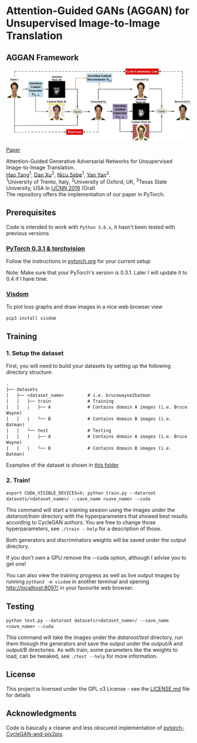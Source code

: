 # Attention-Guided GANs (AGGAN) for Unsupervised Image-to-Image Translation

## AGGAN Framework
![SelectionGAN Framework](./imgs/framework.jpg)

[Paper](https://arxiv.org/abs/1903.12296)

Attention-Guided Generative Adversarial Networks for Unsupervised Image-to-Image Translation.<br>
[Hao Tang](http://disi.unitn.it/~hao.tang/)<sup>1</sup>, [Dan Xu](http://www.robots.ox.ac.uk/~danxu/)<sup>2</sup>, [Nicu Sebe](http://disi.unitn.it/~sebe/)<sup>1</sup>, [Yan Yan](https://userweb.cs.txstate.edu/~y_y34/)<sup>3</sup>.<br> 
<sup>1</sup>University of Trento, Italy, <sup>2</sup>University of Oxford, UK, <sup>3</sup>Texas State University, USA
In [IJCNN 2019](https://www.ijcnn.org/) (Oral) <br>
The repository offers the implementation of our paper in PyTorch.


## Prerequisites
Code is intended to work with ```Python 3.6.x```, it hasn't been tested with previous versions

### [PyTorch 0.3.1 & torchvision](http://pytorch.org/)
Follow the instructions in [pytorch.org](http://pytorch.org) for your current setup

Note: Make sure that your PyTorch's version is 0.3.1. Later I will update it to 0.4 if I have time.

### [Visdom](https://github.com/facebookresearch/visdom)
To plot loss graphs and draw images in a nice web browser view
```
pip3 install visdom
```

## Training
### 1. Setup the dataset
First, you will need to build your datasets by setting up the following directory structure:

    .
    ├── datasets                   
    |   ├── <dataset_name>         # i.e. brucewayne2batman
    |   |   ├── train              # Training
    |   |   |   ├── A              # Contains domain A images (i.e. Bruce Wayne)
    |   |   |   └── B              # Contains domain B images (i.e. Batman)
    |   |   └── test               # Testing
    |   |   |   ├── A              # Contains domain A images (i.e. Bruce Wayne)
    |   |   |   └── B              # Contains domain B images (i.e. Batman)

Examples of the dataset is shown in [this folder](https://github.com/Ha0Tang/AGGAN/tree/master/datasets/ar_neutral2anger)

### 2. Train!
```
export CUDA_VISIBLE_DEVICES=X; python train.py --dataroot datasets/<dataset_name>/ --save_name <save_name> --cuda
```
This command will start a training session using the images under the *dataroot/train* directory with the hyperparameters that showed best results according to CycleGAN authors. You are free to change those hyperparameters, see ```./train --help``` for a description of those.

Both generators and discriminators weights will be saved under the output directory.

If you don't own a GPU remove the --cuda option, although I advise you to get one!

You can also view the training progress as well as live output images by running ```python3 -m visdom``` in another terminal and opening [http://localhost:8097/](http://localhost:8097/) in your favourite web browser.

## Testing
```
python test.py --dataroot datasets/<dataset_name>/ --save_name <save_name> --cuda
```
This command will take the images under the *dataroot/test* directory, run them through the generators and save the output under the *output/A* and *output/B* directories. As with train, some parameters like the weights to load, can be tweaked, see ```./test --help``` for more information.


## License
This project is licensed under the GPL v3 License - see the [LICENSE.md](LICENSE.md) file for details

## Acknowledgments
Code is basically a cleaner and less obscured implementation of [pytorch-CycleGAN-and-pix2pix](https://github.com/junyanz/pytorch-CycleGAN-and-pix2pix).
